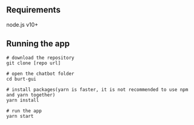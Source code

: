 ## Requirements
node.js v10+

## Running the app

```
# download the repository
git clone [repo url]

# open the chatbot folder
cd burt-gui

# install packages(yarn is faster, it is not recommended to use npm and yarn together)
yarn install

# run the app
yarn start
```


